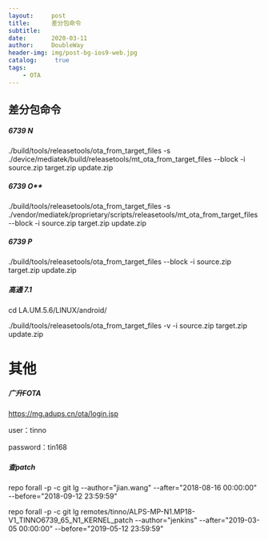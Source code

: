 ```yaml
---
layout:     post
title:      差分包命令
subtitle:  
date:       2020-03-11
author:     DoubleWay
header-img: img/post-bg-ios9-web.jpg
catalog: 	 true
tags:
    - OTA
---
```


##  差分包命令

##### **6739 N**

./build/tools/releasetools/ota_from_target_files -s ./device/mediatek/build/releasetools/mt_ota_from_target_files --block -i source.zip target.zip update.zip

##### 6739 O**

./build/tools/releasetools/ota_from_target_files -s ./vendor/mediatek/proprietary/scripts/releasetools/mt_ota_from_target_files --block -i source.zip target.zip update.zip



##### **6739 P**

./build/tools/releasetools/ota_from_target_files --block -i source.zip target.zip update.zip



##### **高通 7.1**

 cd LA.UM.5.6/LINUX/android/

 ./build/tools/releasetools/ota_from_target_files -v -i source.zip target.zip update.zip



# **其他**

##### **广升FOTA**

[https://mg.adups.cn/ota/login.jsp  ](https://mg.adups.cn/ota/login.jsp)

user：tinno  

password：tin168  



##### **查patch**

repo forall -p -c git lg --author="jian.wang"  --after="2018-08-16 00:00:00" --before="2018-09-12 23:59:59"



repo forall -p -c git lg remotes/tinno/ALPS-MP-N1.MP18-V1_TINNO6739_65_N1_KERNEL_patch --author="jenkins" --after="2019-03-05 00:00:00" --before="2019-05-12 23:59:59"